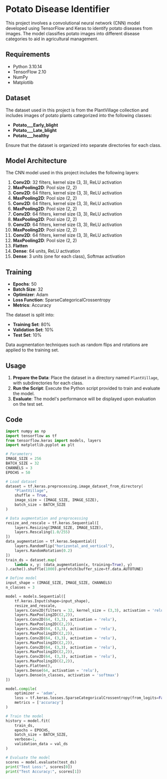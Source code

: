 # Potato Disease Identifier

This project involves a convolutional neural network (CNN) model developed using TensorFlow and Keras to identify potato diseases from images. The model classifies potato images into different disease categories to aid in agricultural management.

## Requirements

- Python 3.10.14
- TensorFlow 2.10
- NumPy
- Matplotlib

## Dataset

The dataset used in this project is from the PlantVillage collection and includes images of potato plants categorized into the following classes:
- **Potato___Early_blight**
- **Potato___Late_blight**
- **Potato___healthy**

Ensure that the dataset is organized into separate directories for each class.

## Model Architecture

The CNN model used in this project includes the following layers:
1. **Conv2D**: 32 filters, kernel size (3, 3), ReLU activation
2. **MaxPooling2D**: Pool size (2, 2)
3. **Conv2D**: 64 filters, kernel size (3, 3), ReLU activation
4. **MaxPooling2D**: Pool size (2, 2)
5. **Conv2D**: 64 filters, kernel size (3, 3), ReLU activation
6. **MaxPooling2D**: Pool size (2, 2)
7. **Conv2D**: 64 filters, kernel size (3, 3), ReLU activation
8. **MaxPooling2D**: Pool size (2, 2)
9. **Conv2D**: 64 filters, kernel size (3, 3), ReLU activation
10. **MaxPooling2D**: Pool size (2, 2)
11. **Conv2D**: 64 filters, kernel size (3, 3), ReLU activation
12. **MaxPooling2D**: Pool size (2, 2)
13. **Flatten**
14. **Dense**: 64 units, ReLU activation
15. **Dense**: 3 units (one for each class), Softmax activation

## Training

- **Epochs**: 50
- **Batch Size**: 32
- **Optimizer**: Adam
- **Loss Function**: SparseCategoricalCrossentropy
- **Metrics**: Accuracy

The dataset is split into:
- **Training Set**: 80%
- **Validation Set**: 10%
- **Test Set**: 10%

Data augmentation techniques such as random flips and rotations are applied to the training set.

## Usage

1. **Prepare the Data**: Place the dataset in a directory named `PlantVillage`, with subdirectories for each class.
2. **Run the Script**: Execute the Python script provided to train and evaluate the model.
3. **Evaluate**: The model's performance will be displayed upon evaluation on the test set.

## Code

```python
import numpy as np
import tensorflow as tf
from tensorflow.keras import models, layers
import matplotlib.pyplot as plt

# Parameters
IMAGE_SIZE = 256
BATCH_SIZE = 32 
CHANNELS = 3
EPOCHS = 50

# Load dataset
dataset = tf.keras.preprocessing.image_dataset_from_directory(
    "PlantVillage",
    shuffle = True,
    image_size = (IMAGE_SIZE, IMAGE_SIZE),
    batch_size = BATCH_SIZE
)

# Data augmentation and preprocessing
resize_and_rescale = tf.keras.Sequential([
    layers.Resizing(IMAGE_SIZE, IMAGE_SIZE),
    layers.Rescaling(1.0/255)
])
data_augmentation = tf.keras.Sequential([
    layers.RandomFlip("horizontal_and_vertical"),
    layers.RandomRotation(0.2)
])
train_ds = dataset.map(
    lambda x, y: (data_augmentation(x, training=True), y)
).cache().shuffle(1000).prefetch(buffer_size=tf.data.AUTOTUNE)

# Define model
input_shape = (IMAGE_SIZE, IMAGE_SIZE, CHANNELS)
n_classes = 3

model = models.Sequential([
    tf.keras.Input(shape=input_shape), 
    resize_and_rescale,
    layers.Conv2D(filters = 32, kernel_size = (3,3), activation = 'relu'),
    layers.MaxPooling2D((2,2)),
    layers.Conv2D(64, (3,3), activation = 'relu'),
    layers.MaxPooling2D((2,2)),
    layers.Conv2D(64, (3,3), activation = 'relu'),
    layers.MaxPooling2D((2,2)),
    layers.Conv2D(64, (3,3), activation = 'relu'),
    layers.MaxPooling2D((2,2)),
    layers.Conv2D(64, (3,3), activation = 'relu'),
    layers.MaxPooling2D((2,2)),
    layers.Conv2D(64, (3,3), activation = 'relu'),
    layers.MaxPooling2D((2,2)),
    layers.Flatten(),
    layers.Dense(64, activation = 'relu'),
    layers.Dense(n_classes, activation = 'softmax')
])

model.compile(
    optimizer = 'adam',
    loss = tf.keras.losses.SparseCategoricalCrossentropy(from_logits=False),
    metrics = ['accuracy']
)

# Train the model
history = model.fit(
    train_ds,
    epochs = EPOCHS,
    batch_size = BATCH_SIZE,
    verbose=1,
    validation_data = val_ds
)

# Evaluate the model
scores = model.evaluate(test_ds)
print("Test Loss:", scores[0])
print("Test Accuracy:", scores[1])
